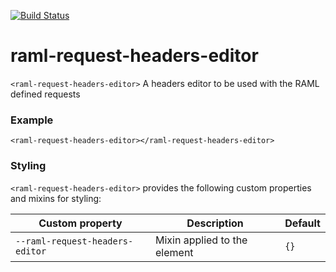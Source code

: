 [![Build Status](https://travis-ci.org/advanced-rest-client/raml-request-headers-editor.svg?branch=master)](https://travis-ci.org/advanced-rest-client/raml-request-headers-editor)  

# raml-request-headers-editor

`<raml-request-headers-editor>` A headers editor to be used with the RAML defined requests

### Example
```
<raml-request-headers-editor></raml-request-headers-editor>
```

### Styling
`<raml-request-headers-editor>` provides the following custom properties and mixins for styling:

Custom property | Description | Default
----------------|-------------|----------
`--raml-request-headers-editor` | Mixin applied to the element | `{}`

